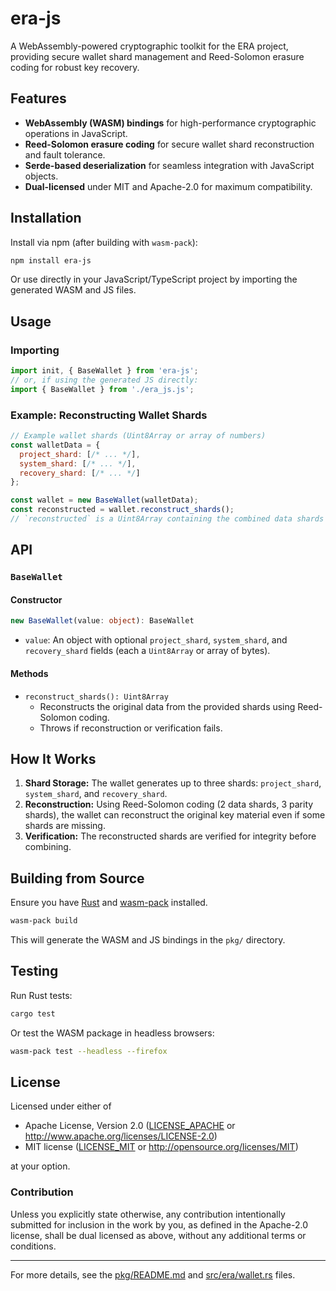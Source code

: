 # era-js

A WebAssembly-powered cryptographic toolkit for the ERA project, providing secure wallet shard management and Reed-Solomon erasure coding for robust key recovery.

## Features

- **WebAssembly (WASM) bindings** for high-performance cryptographic operations in JavaScript.
- **Reed-Solomon erasure coding** for secure wallet shard reconstruction and fault tolerance.
- **Serde-based deserialization** for seamless integration with JavaScript objects.
- **Dual-licensed** under MIT and Apache-2.0 for maximum compatibility.

## Installation

Install via npm (after building with `wasm-pack`):

```sh
npm install era-js
```

Or use directly in your JavaScript/TypeScript project by importing the generated WASM and JS files.

## Usage

### Importing

```js
import init, { BaseWallet } from 'era-js';
// or, if using the generated JS directly:
import { BaseWallet } from './era_js.js';
```

### Example: Reconstructing Wallet Shards

```js
// Example wallet shards (Uint8Array or array of numbers)
const walletData = {
  project_shard: [/* ... */],
  system_shard: [/* ... */],
  recovery_shard: [/* ... */]
};

const wallet = new BaseWallet(walletData);
const reconstructed = wallet.reconstruct_shards();
// `reconstructed` is a Uint8Array containing the combined data shards
```

## API

### `BaseWallet`

#### Constructor

```typescript
new BaseWallet(value: object): BaseWallet
```
- `value`: An object with optional `project_shard`, `system_shard`, and `recovery_shard` fields (each a `Uint8Array` or array of bytes).

#### Methods

- `reconstruct_shards(): Uint8Array`
  - Reconstructs the original data from the provided shards using Reed-Solomon coding.
  - Throws if reconstruction or verification fails.

## How It Works

1. **Shard Storage:** The wallet generates up to three shards: `project_shard`, `system_shard`, and `recovery_shard`.
2. **Reconstruction:** Using Reed-Solomon coding (2 data shards, 3 parity shards), the wallet can reconstruct the original key material even if some shards are missing.
3. **Verification:** The reconstructed shards are verified for integrity before combining.

## Building from Source

Ensure you have [Rust](https://www.rust-lang.org/tools/install) and [wasm-pack](https://rustwasm.github.io/wasm-pack/installer/) installed.

```sh
wasm-pack build
```

This will generate the WASM and JS bindings in the `pkg/` directory.

## Testing

Run Rust tests:

```sh
cargo test
```

Or test the WASM package in headless browsers:

```sh
wasm-pack test --headless --firefox
```

## License

Licensed under either of

- Apache License, Version 2.0 ([LICENSE_APACHE](LICENSE_APACHE) or http://www.apache.org/licenses/LICENSE-2.0)
- MIT license ([LICENSE_MIT](LICENSE_MIT) or http://opensource.org/licenses/MIT)

at your option.

### Contribution

Unless you explicitly state otherwise, any contribution intentionally submitted for inclusion in the work by you, as defined in the Apache-2.0 license, shall be dual licensed as above, without any additional terms or conditions.

---

For more details, see the [pkg/README.md](pkg/README.md) and [src/era/wallet.rs](src/era/wallet.rs) files.